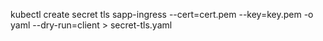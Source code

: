 kubectl create secret tls sapp-ingress --cert=cert.pem --key=key.pem -o yaml --dry-run=client > secret-tls.yaml
